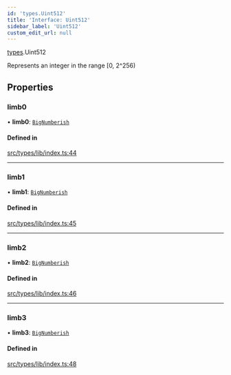 ```yaml
---
id: 'types.Uint512'
title: 'Interface: Uint512'
sidebar_label: 'Uint512'
custom_edit_url: null
---
```


[types](../namespaces/types.md).Uint512

Represents an integer in the range [0, 2^256)

## Properties

### limb0

• **limb0**: [`BigNumberish`](../namespaces/types.md#bignumberish)

#### Defined in

[src/types/lib/index.ts:44](https://github.com/starknet-io/starknet.js/blob/v7.6.4/src/types/lib/index.ts#L44)

---

### limb1

• **limb1**: [`BigNumberish`](../namespaces/types.md#bignumberish)

#### Defined in

[src/types/lib/index.ts:45](https://github.com/starknet-io/starknet.js/blob/v7.6.4/src/types/lib/index.ts#L45)

---

### limb2

• **limb2**: [`BigNumberish`](../namespaces/types.md#bignumberish)

#### Defined in

[src/types/lib/index.ts:46](https://github.com/starknet-io/starknet.js/blob/v7.6.4/src/types/lib/index.ts#L46)

---

### limb3

• **limb3**: [`BigNumberish`](../namespaces/types.md#bignumberish)

#### Defined in

[src/types/lib/index.ts:48](https://github.com/starknet-io/starknet.js/blob/v7.6.4/src/types/lib/index.ts#L48)
